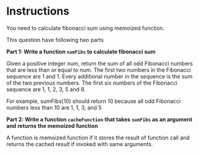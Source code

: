 # Instructions

You need to calculate fibonacci sum using memoized function.

This question have following two parts

**Part 1: Write a function `sumFibs` to calculate fibonacci sum**

Given a positive integer num, return the sum of all odd Fibonacci
numbers that are less than or equal to num.
The first two numbers in the Fibonacci sequence are 1 and 1.
Every additional number in the sequence is the sum of the two
previous numbers. The first six numbers of the Fibonacci sequence
are 1, 1, 2, 3, 5 and 8.

For example, sumFibs(10) should return 10 because all odd Fibonacci
numbers less than 10 are 1, 1, 3, and 5

**Part 2: Write a function `cacheFunction` that takes `sumFibs` as an argument and returns the memoized function**

A function is memoized function if it stores the result of function call and returns the cached result if invoked with same arguments.
